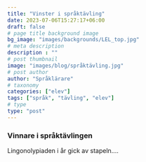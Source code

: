 ```yaml
---
title: "Vinster i språktävling"
date: 2023-07-06T15:27:17+06:00
draft: false
# page title background image
bg_image: "images/backgrounds/LEL_top.jpg"
# meta description
description : ""
# post thumbnail
image: "images/blog/språktävling.jpg"
# post author
author: "Språklärare"
# taxonomy
categories: ["elev"]
tags: ["språk", "tävling", "elev"]
# type
type: "post"
---
```


### Vinnare i språktävlingen 

Lingonolypiaden i år gick av stapeln....


